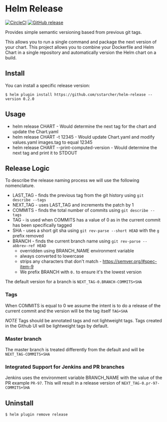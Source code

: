# Helm Release

[![CircleCI](https://circleci.com/gh/sstarcher/helm-release.svg?style=shield)](https://circleci.com/gh/sstarcher/helm-release)
[![GitHub release](https://img.shields.io/github/release/sstarcher/helm-release.svg)](https://github.com/sstarcher/helm-release/releases)

Provides simple semantic versioning based from previous git tags.

This allows you to run a single command and package the next version of your chart.  This project allows you to combine your Dockerfile and Helm Chart in a single repository and automatically version the Helm chart on a build.

## Install

You can install a specific release version:

    $ helm plugin install https://github.com/sstarcher/helm-release --version 0.2.0

## Usage

* helm release CHART - Would determine the next tag for the chart and update the Chart.yaml
* helm release CHART -t 12345 - Would update Chart.yaml and modify values.yaml images.tag to equal 12345
* helm release CHART --print-computed-version - Would determine the next tag and print it to STDOUT

## Release Logic

To describe the release naming process we will use the following nomenclature.
* LAST_TAG - finds the previous tag from the git history using `git describe --tags`
* NEXT_TAG - uses LAST_TAG and increments the patch by 1
* COMMITS - finds the total number of commits using `git describe --tags`
* TAG - is used when COMMITS has a value of 0 as in the current commit has been specifically tagged
* SHA - uses a short git sha using `git rev-parse --short HEAD` with the `g` prefix removed
* BRANCH - finds the current branch name using `git rev-parse --abbrev-ref HEAD`
  * overridden using BRANCH_NAME environment variable
  * always converted to lowercase
  * strips any characters that don't match - https://semver.org/#spec-item-9
  * We prefix BRANCH with `0.` to ensure it's the lowest version

The default version for a branch is `NEXT_TAG-0.BRANCH-COMMITS+SHA`

### Tags

When COMMITS is equal to 0 we assume the intent is to do a release of the current commit and the version will be the tag itself `TAG+SHA`

*NOTE* Tags should be annotated tags and not lightweight tags.  Tags created in the Github UI will be lightweight tags by default.


### Master branch

The master branch is treated differently from the default and will be `NEXT_TAG-COMMITS+SHA`

### Integrated Support for Jenkins and PR branches

Jenkins uses the environment variable BRANCH_NAME with the value of the PR example `PR-97`.  This will result in a release version of `NEXT_TAG-0.pr-97-COMMITS+SHA`

## Uninstall

    $ helm plugin remove release

